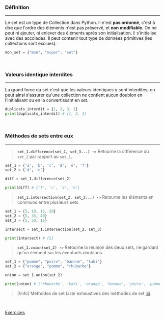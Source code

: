 ### Définition
---

Le set est un type de Collection dans Python. Il n'est **pas ordonné**, c'est à dire que l'ordre des éléments n'est pas préservé, et **non modifiable**. On ne peut ni ajouter, ni enlever des éléments après son initialisation. Il s'initialise avec des accolades. Il peut contenir tout type de données primitives (les collections sont exclues).

```python
mon_set = {"mon", "super", "set"}
```

<br>

### Valeurs identique interdites
---

La grand force du set c'est que les valeurs identiques y sont interdites, on peut ainsi s'assurer qu'une collection ne contient aucun doublon en l'initialisant ou en la convertissant en set.

```python
duplicats_interdit = {1, 2, 3, 1}
print(duplicats_interdit) # {1, 2, 3}
```

<br>

### Méthodes de sets entre eux
---

> **`set_1.difference(set_2, set_3...) ->`** Retourne la différence du `set_2` par rapport au `set_1`.
```python
set_1 = {'a', 'b', 'c', 'd', 'e', 'f'}
set_2 = {'d', 'e'}

diff = set_1.difference(set_2)

print(diff) # {'f', 'c', 'a', 'b'}
```

> **`set_1.intersection(set_2, set_3...) ->`** Retourne les éléments en communs entre plusieurs sets.
```python
set_1 = {5, 10, 15, 20}
set_2 = {5, 35, 40}
set_3 = {5, 50, 15}

intersect = set_1.intersection(set_2, set_3)

print(intersect) # {5}
```

> **`set_1.union(set_2) ->`** Retourne la réunion des deux sets, ne gardant qu'un élément sur les éventuels doublons.
```python
set_1 = {"pomme", "poire", "banane", "kaki"}
set_2 = {"orange", "pomme", "rhubarbe"}

union = set_1.union(set_2)

print(union) # {'rhubarbe', 'kaki', 'orange', 'banane', 'poire', 'pomme'}
```


> [!info] Méthodes de set
> Liste exhaustives des méthodes de set [ici](https://www.w3schools.com/python/python_sets_methods.asp).

<br>

[Exercices](../Exercices/Exercices%20-%20Les%20sets.md)
